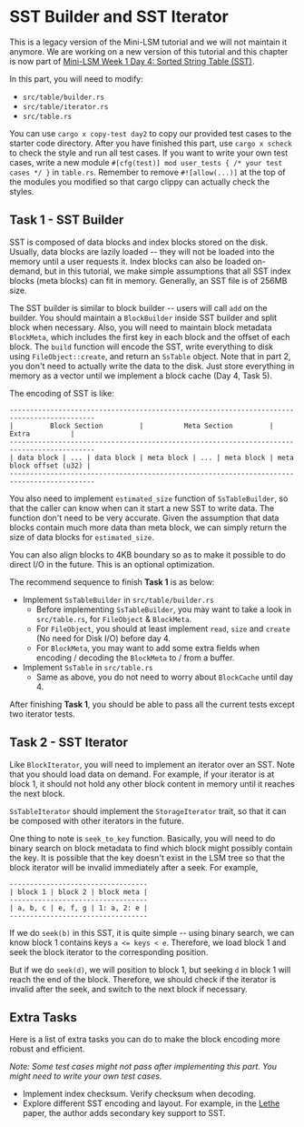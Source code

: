 # SST Builder and SST Iterator

<div class="warning">

This is a legacy version of the Mini-LSM tutorial and we will not maintain it anymore. We are working on a new version of this tutorial and this chapter is now part of [Mini-LSM Week 1 Day 4: Sorted String Table (SST)](./week1-04-sst.md).

</div>

<!-- toc -->

In this part, you will need to modify:

* `src/table/builder.rs`
* `src/table/iterator.rs`
* `src/table.rs`

You can use `cargo x copy-test day2` to copy our provided test cases to the starter code directory. After you have
finished this part, use `cargo x scheck` to check the style and run all test cases. If you want to write your own
test cases, write a new module `#[cfg(test)] mod user_tests { /* your test cases */ }` in `table.rs`. Remember to remove
`#![allow(...)]` at the top of the modules you modified so that cargo clippy can actually check the styles.

## Task 1 - SST Builder

SST is composed of data blocks and index blocks stored on the disk. Usually, data blocks are lazily loaded -- they will
not be loaded into the memory until a user requests it. Index blocks can also be loaded on-demand, but in this tutorial,
we make simple assumptions that all SST index blocks (meta blocks) can fit in memory. Generally, an SST file is of 256MB
size.

The SST builder is similar to block builder -- users will call `add` on the builder. You should maintain a `BlockBuilder`
inside SST builder and split block when necessary. Also, you will need to maintain block metadata `BlockMeta`, which
includes the first key in each block and the offset of each block. The `build` function will encode the SST, write
everything to disk using `FileObject::create`, and return an `SsTable` object. Note that in part 2, you don't need to
actually write the data to the disk.
Just store everything in memory as a vector until we implement a block cache (Day 4, Task 5).

The encoding of SST is like:

```
-------------------------------------------------------------------------------------------
|         Block Section         |          Meta Section         |          Extra          |
-------------------------------------------------------------------------------------------
| data block | ... | data block | meta block | ... | meta block | meta block offset (u32) |
-------------------------------------------------------------------------------------------
```

You also need to implement `estimated_size` function of `SsTableBuilder`, so that the caller can know when can it start
a new SST to write data. The function don't need to be very accurate. Given the assumption that data blocks contain much
more data than meta block, we can simply return the size of data blocks for `estimated_size`.

You can also align blocks to 4KB boundary so as to make it possible to do direct I/O in the future. This is an optional
optimization.

The recommend sequence to finish **Task 1** is as below:

- Implement `SsTableBuilder` in `src/table/builder.rs`
  - Before implementing `SsTableBuilder`, you may want to take a look in `src/table.rs`, for `FileObject` & `BlockMeta`.
  - For `FileObject`, you should at least implement `read`, `size` and `create` (No need for Disk I/O) before day 4.
  - For `BlockMeta`, you may want to add some extra fields when encoding / decoding the `BlockMeta` to / from a buffer.
- Implement `SsTable` in `src/table.rs`
  - Same as above, you do not need to worry about `BlockCache` until day 4.

After finishing **Task 1**, you should be able to pass all the current tests except two iterator tests.

## Task 2 - SST Iterator

Like `BlockIterator`, you will need to implement an iterator over an SST. Note that you should load data on demand. For
example, if your iterator is at block 1, it should not hold any other block content in memory until it reaches the next
block.

`SsTableIterator` should implement the `StorageIterator` trait, so that it can be composed with other iterators in the
future.

One thing to note is `seek_to_key` function. Basically, you will need to do binary search on block metadata to find
which block might possibly contain the key. It is possible that the key doesn't exist in the LSM tree so that the
block iterator will be invalid immediately after a seek. For example,

```
----------------------------------
| block 1 | block 2 | block meta |
----------------------------------
| a, b, c | e, f, g | 1: a, 2: e |
----------------------------------
```

If we do `seek(b)` in this SST, it is quite simple -- using binary search, we can know block 1 contains keys `a <= keys
< e`. Therefore, we load block 1 and seek the block iterator to the corresponding position.

But if we do `seek(d)`, we will position to block 1, but seeking `d` in block 1 will reach the end of the block.
Therefore, we should check if the iterator is invalid after the seek, and switch to the next block if necessary.

## Extra Tasks

Here is a list of extra tasks you can do to make the block encoding more robust and efficient.

*Note: Some test cases might not pass after implementing this part. You might need to write your own test cases.*

* Implement index checksum. Verify checksum when decoding.
* Explore different SST encoding and layout. For example, in the [Lethe](https://disc-projects.bu.edu/lethe/) paper,
  the author adds secondary key support to SST.

